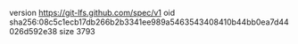 version https://git-lfs.github.com/spec/v1
oid sha256:08c5c1ecb17db266b2b3341ee989a5463543408410b44bb0ea7d44026d592e38
size 3793
